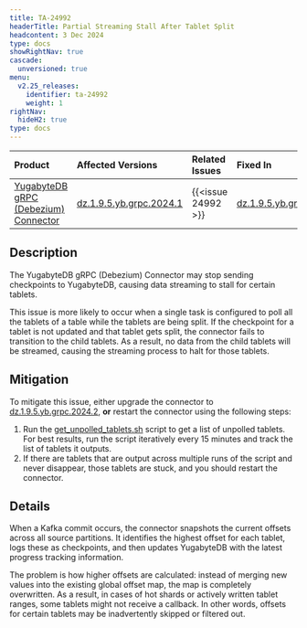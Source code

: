 ```yaml
---
title: TA-24992
headerTitle: Partial Streaming Stall After Tablet Split
headcontent: 3 Dec 2024
type: docs
showRightNav: true
cascade:
  unversioned: true
menu:
  v2.25_releases:
    identifier: ta-24992
    weight: 1
rightNav:
  hideH2: true
type: docs
---
```



|          Product           |  Affected Versions  |  Related Issues   | Fixed In |
| :------------------------- | :------------------ | :---------------- | :------- |
| [YugabyteDB gRPC (Debezium) Connector](/stable/additional-features/change-data-capture/using-yugabytedb-grpc-replication/debezium-connector-yugabytedb/)       | [dz.1.9.5.yb.grpc.2024.1](https://github.com/yugabyte/debezium-connector-yugabytedb/releases/tag/vdz.1.9.5.yb.grpc.2024.1) | {{<issue 24992 >}} | [dz.1.9.5.yb.grpc.2024.2](https://github.com/yugabyte/debezium-connector-yugabytedb/releases/tag/vdz.1.9.5.yb.grpc.2024.2) |

## Description

The YugabyteDB gRPC (Debezium) Connector may stop sending checkpoints to YugabyteDB, causing data streaming to stall for certain tablets.

This issue is more likely to occur when a single task is configured to poll all the tablets of a table while the tablets are being split. If the checkpoint for a tablet is not updated and that tablet gets split, the connector fails to transition to the child tablets. As a result, no data from the child tablets will be streamed, causing the streaming process to halt for those tablets.

## Mitigation

To mitigate this issue, either upgrade the connector to [dz.1.9.5.yb.grpc.2024.2](https://github.com/yugabyte/debezium-connector-yugabytedb/releases/tag/vdz.1.9.5.yb.grpc.2024.2), **or** restart the connector using the following steps:


1. Run the [get_unpolled_tablets.sh](https://gist.github.com/vaibhav-yb/8c7a7eca2599c250e8fd1080897b7e6f) script to get a list of unpolled tablets. For best results, run the script iteratively every 15 minutes and track the list of tablets it outputs.
1. If there are tablets that are output across multiple runs of the script and never disappear, those tablets are stuck, and you should restart the connector.

## Details

When a Kafka commit occurs, the connector snapshots the current offsets across all source partitions. It identifies the highest offset for each tablet, logs these as checkpoints, and then updates YugabyteDB with the latest progress tracking information.

The problem is how higher offsets are calculated: instead of merging new values into the existing global offset map, the map is completely overwritten. As a result, in cases of hot shards or actively written tablet ranges, some tablets might not receive a callback. In other words, offsets for certain tablets may be inadvertently skipped or filtered out.
